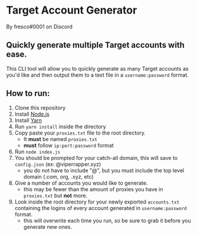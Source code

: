 # Target Account Generator
By fresco#0001 on Discord

## Quickly generate multiple Target accounts with ease.

This CLI tool will allow you to quickly generate as many Target accounts as you'd like and then output them to a text file in a `username:password` format.

## How to run:

1. Clone this repository
2. Install [Node.js](https://nodejs.org/en/)
3. Install [Yarn](https://classic.yarnpkg.com/en/docs/install/)
4. Run `yarn install` inside the directory
5. Copy paste your `proxies.txt` file to the root directory.
    - It **must** be named `proxies.txt`
    - **must** follow `ip:port:password` format
6. Run `node index.js`
7. You should be prompted for your catch-all domain, this will save to `config.json` (ex: @viperrapper.xyz)
    - you do not have to include "@", but you must include the top level domain (.com, org, .xyz, etc)
8. Give a number of accounts you would like to generate. 
    - this may be fewer than the amount of proxies you have in `proxies.txt` but **not** more.
9. Look inside the root directory for your newly exported `accounts.txt` containing the logins of every account generated in `username:password` format.
    - this will overwrite each time you run, so be sure to grab it before you generate new ones.
